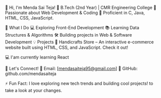 👋 Hi, I'm Menda Sai Teja!
🔹 B.Tech (2nd Year) | CMR Engineering College
🔹 Passionate about Web Development & Coding
🔹 Proficient in C, Java, HTML, CSS, JavaScript.

🚀 What I Do
💻 Exploring Front-End Development
📚 Learning Data Structures & Algorithms
🛠️ Building projects in Web & Software Development
💡 Projects
🌟 Handicrafts Store – An interactive e-commerce website built using HTML, CSS, and JavaScript. Check it out!

💻 I'am currently learning React

🤝 Let's Connect!
📧 Email: [mendasaiteja95@gmail.com]
🔗 GitHub: github.com/mendasaiteja

⚡ Fun Fact: I love exploring new tech trends and building cool projects! to take a look at your changes.
